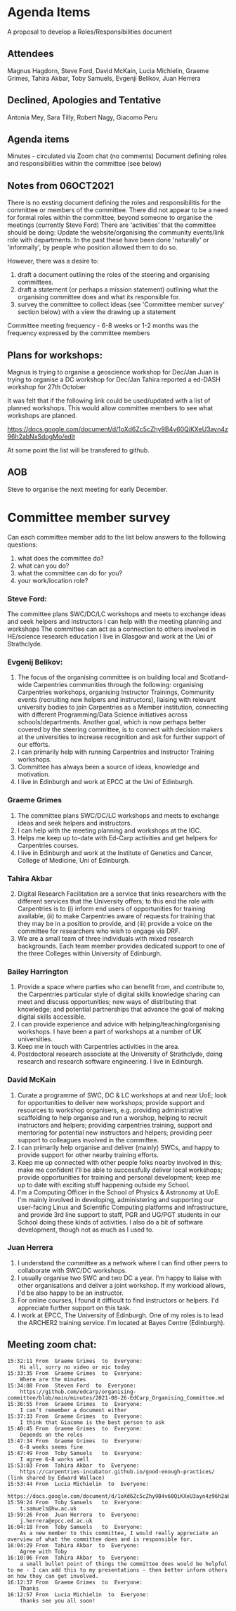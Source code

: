 # Agenda Items
A proposal to develop a Roles/Responsibilities document

## Attendees

Magnus Hagdorn, Steve Ford, David McKain, Lucia Michielin, Graeme Grimes, Tahira Akbar, Toby Samuels, Evgenji Belikov, Juan Herrera

## Declined, Apologies and Tentative 

Antonia Mey, Sara Tilly, Robert Nagy, Giacomo Peru

## Agenda items

Minutes - circulated via Zoom chat (no comments)
Document defining roles and responsibilities within the committee (see below)

## Notes from 06OCT2021

There is no exsting document defining the roles and responsibilitis for the committee or members of the committee.
There did not appear to be a need for formal roles within the committee, beyond someone to organise the meetings (currently Steve Ford)
There are 'activities' that the committee should be doing: Update the website/organising the community events/link role with departments.
In the past these have been done 'naturally' or 'informally', by people who position allowed them to do so.

However, there was a desire to:
1. draft a document outlining the roles of the steering and organising committees.
2. draft a statement (or perhaps a mission statement) outlining what the organising committee does and what its responsible for.
3. survey the committee to collect ideas (see 'Committee member survey' section below) with a view the drawing up a statement

Committee meeting frequency - 6-8 weeks or 1-2 months was the frequency expressed by the committee members

## Plans for workshops:
Magnus is trying to organise a geoscience workshop for Dec/Jan
Juan is trying to organise a DC workshop for Dec/Jan
Tahira reported a ed-DASH workshop for 27th October

It was felt that if the following link could be used/updated with a list of planned workshops. 
This would allow committee members to see what workshops are planned.

https://docs.google.com/document/d/1oXd6Zc5cZhy9B4v60QiKXeU3ayn4z96h2abNxSdogMo/edit

At some point the list will be transfered to github.

## AOB
Steve to organise the next meeting for early December. 

# Committee member survey

Can each committee member add to the list below answers to the following questions:
1. what does the committee do?
2. what can you do? 
3. what the committee can do for you? 
4. your work/location role?

### Steve Ford: 
The committee plans SWC/DC/LC workshops and meets to exchange ideas and seek helpers and instructors
I can help with the meeting planning and workshops
The committee can act as a connection to others involved in HE/science research education
I live in Glasgow and work at the Uni of Strathclyde.

### Evgenij Belikov:
1. The focus of the organising committee is on building local and Scotland-wide Carpentries communities through the following: organising Carpentries workshops, organising Instructor Trainings, Community events (recruiting new helpers and instructors), liaising with relevant university bodies to join Carpentries as a Member institution, connecting with different Programming/Data Science initiatives across schools/departments. Another goal, which is now perhaps better covered by the steering committee, is to connect with decision makers at the universities to increase recognition and ask for further support of our efforts.
2. I can primarily help with running Carpentries and Instructor Training workshops.
3. Committee has always been a source of ideas, knowledge and motivation. 
4. I live in Edinburgh and work at EPCC at the Uni of Edinburgh.

### Graeme Grimes
1. The committee plans SWC/DC/LC workshops and meets to exchange ideas and seek helpers and instructors.
1. I can help with the meeting planning and workshops at the IGC.
1. Helps me keep up to-date with Ed-Carp activities and get helpers for Carpentries courses.
1. I live in Edinburgh and work at the Institute of Genetics and Cancer, College of Medicine,  Uni of Edinburgh.

### Tahira Akbar
2. Digital Research Facilitation are a service that links researchers with the different services that the University offers; to this end the role with Carpentries is to (i) inform end users of opportunities for training available, (ii) to make Carpentries aware of requests for training that they may be in a position to provide, and (iii) provide a voice on the committee for researchers who wish to engage via DRF.
4. We are a small team of three individuals with mixed research backgrounds. Each team member provides dedicated support to one of the three Colleges within University of Edinburgh.

### Bailey Harrington
1. Provide a space where parties who can benefit from, and contribute to, the Carpentries particular style of digital skills knowledge sharing can meet and discuss opportunities; new ways of distributing that knowledge; and potential partnerships that advance the goal of making digital skills accessible.
1. I can provide experience and advice with helping/teaching/organising workshops. I have been a part of workshops at a number of UK universities.
1. Keep me in touch with Carpentries activities in the area.
1. Postdoctoral research associate at the University of Strathclyde, doing research and research software engineering. I live in Edinburgh.

### David McKain
1. Curate a programme of SWC, DC & LC workshops at and near UoE; look for opportunities to deliver new workshops; provide support and resources to workshop organisers, e.g. providing administrative scaffolding to help organise and run a worshop, helping to recruit instructors and helpers; providing carpentries training, support and mentoring for potential new instructors and helpers; providing peer support to colleagues involved in the committee.
1. I can primarily help organise and deliver (mainly) SWCs, and happy to provide support for other nearby training efforts.
1. Keep me up connected with other people folks nearby involved in this; make me confident I'll be able to successfully deliver local workshops; provide opportunities for training and personal development; keep me up to date with exciting stuff happening outside my School.
1. I'm a Computing Officer in the School of Physics & Astronomy at UoE. I'm mainly involved in developing, administering and supporting our user-facing Linux and Scientific Computing platforms and infrastructure, and provide 3rd line support to staff, PGR and UG/PGT students in our School doing these kinds of activities. I also do a bit of software development, though not as much as I used to.

### Juan Herrera
1. I understand the committee as a network where I can find other peers to collaborate with SWC/DC workshops.
2. I usually organise two SWC and two DC a year. I'm happy to liaise with other organisations and deliver a joint workshop. If my workload allows, I'd be also happy to be an instructor.
3. For online courses, I found it difficult to find instructors or helpers. I'd appreciate further support on this task.
4. I work at EPCC, The University of Edinburgh. One of my roles is to lead the ARCHER2 training service. I'm located at Bayes Centre (Edinburgh).

## Meeting zoom chat:
```sh-session
15:32:11 From  Graeme Grimes  to  Everyone:
	Hi all, sorry no video or mic today
15:33:35 From  Graeme Grimes  to  Everyone:
	Where are the minutes
15:34:08 From  Steven Ford  to  Everyone:
	https://github.com/edcarp/organising-committee/blob/main/minutes/2021-08-26-EdCarp_Organising_Committee.md
15:36:55 From  Graeme Grimes  to  Everyone:
	I can’t remember a document either
15:37:33 From  Graeme Grimes  to  Everyone:
	I think that Giacomo is the best person to ask
15:40:45 From  Graeme Grimes  to  Everyone:
	Depends on the roles
15:47:34 From  Graeme Grimes  to  Everyone:
	6-8 weeks seems fine
15:47:49 From  Toby Samuels   to  Everyone:
	I agree 6-8 works well
15:53:03 From  Tahira Akbar  to  Everyone:
	https://carpentries-incubator.github.io/good-enough-practices/ (link shared by Edward Wallace)
15:53:44 From  Lucia Michielin  to  Everyone:
	https://docs.google.com/document/d/1oXd6Zc5cZhy9B4v60QiKXeU3ayn4z96h2abNxSdogMo/edit
15:59:24 From  Toby Samuels   to  Everyone:
	t.samuels@hw.ac.uk
15:59:26 From  Juan Herrera  to  Everyone:
	j.herrera@epcc.ed.ac.uk
16:04:18 From  Toby Samuels   to  Everyone:
	As a new member to this committee, I would really appreciate an overview of what the committee does and is responsible for. 
16:04:29 From  Tahira Akbar  to  Everyone:
	Agree with Toby
16:10:06 From  Tahira Akbar  to  Everyone:
	a small bullet point of things the committee does would be helpful to me - I can add this to my presentations - then better inform others on how they can get involved.
16:12:37 From  Graeme Grimes  to  Everyone:
	Thanks
16:12:57 From  Lucia Michielin  to  Everyone:
	thanks see you all soon!
```

